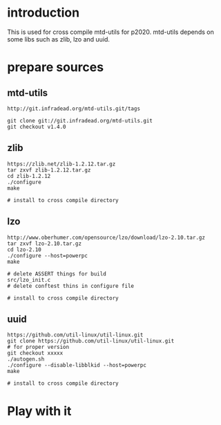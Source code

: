 # introduction
This is used for cross compile mtd-utils for p2020.
mtd-utils depends on some libs such as zlib, lzo and uuid.

# prepare sources

## mtd-utils
```
http://git.infradead.org/mtd-utils.git/tags

git clone git://git.infradead.org/mtd-utils.git
git checkout v1.4.0
```
## zlib
```
https://zlib.net/zlib-1.2.12.tar.gz
tar zxvf zlib-1.2.12.tar.gz
cd zlib-1.2.12
./configure
make

# install to cross compile directory

```

## lzo
```
http://www.oberhumer.com/opensource/lzo/download/lzo-2.10.tar.gz
tar zxvf lzo-2.10.tar.gz
cd lzo-2.10
./configure --host=powerpc
make

# delete ASSERT things for build
src/lzo_init.c
# delete conftest thins in configure file

# install to cross compile directory

```

## uuid
```
https://github.com/util-linux/util-linux.git
git clone https://github.com/util-linux/util-linux.git
# for proper version
git checkout xxxxx
./autogen.sh
./configure --disable-libblkid --host=powerpc
make

# install to cross compile directory

```

# Play with it

